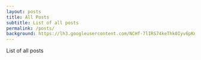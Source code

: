 ```yaml
---
layout: posts
title: All Posts
subtitle: List of all posts
permalink: /posts/
background: https://lh3.googleusercontent.com/NCHf-7lIRS74keThk0Iyv6pKnbhTz8Y_6_zWAZ2dYV65yM9o6BXVBIbF3LhdIRS_yawEifm_TZ9DZMJv-UceY8IsRn5SOJaiwp5eQwRE9QM4hLcUDSN8hKkO4Rrq7XvNunotKqh0Rw
---
```


List of all posts
